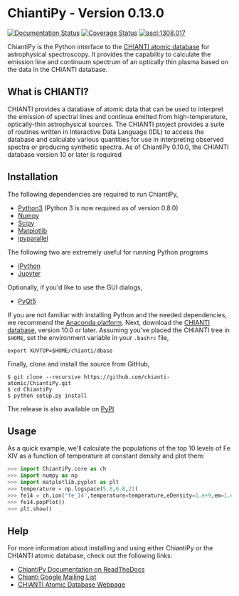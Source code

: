 # ChiantiPy - Version 0.13.0
[![Documentation Status](http://readthedocs.org/projects/chiantipy/badge/?version=latest)](http://chiantipy.readthedocs.io/en/latest/?badge=latest)
[![Coverage Status](https://coveralls.io/repos/github/chianti-atomic/ChiantiPy/badge.svg?branch=master)](https://coveralls.io/github/chianti-atomic/ChiantiPy?branch=master)
[![ascl:1308.017](https://img.shields.io/badge/ascl-1308.017-blue.svg?colorB=262255)](http://ascl.net/1308.017)

ChiantiPy is the Python interface to the [CHIANTI atomic database](http://www.chiantidatabase.org) for astrophysical spectroscopy.  It provides the capability to calculate the emission line and continuum spectrum of an optically thin plasma based on the data in the CHIANTI database.

## What is CHIANTI?
CHIANTI provides a database of atomic data that can be used to interpret the emission of spectral lines and continua emitted from high-temperature, optically-thin astrophysical sources.  The CHIANTI project provides a suite of routines written in Interactive Data Language (IDL) to access the database and calculate various quantities for use in interpreting observed spectra or producing synthetic spectra.  As of ChiantiPy 0.10.0, the CHIANTI database version 10 or later is required

## Installation
The following dependencies are required to run ChiantiPy,

* [Python3](https://www.python.org/) (Python 3 is now required as of version 0.8.0)
* [Numpy](http://www.numpy.org/)
* [Scipy](https://www.scipy.org/)
* [Matplotlib](http://matplotlib.org/)
* [ipyparallel](https://github.com/ipython/ipyparallel)

The following two are extremely useful for running Python programs
* [IPython](http://ipython.org)
* [Jupyter](http://jupyter.org/)


Optionally, if you'd like to use the GUI dialogs,

* [PyQt5](https://riverbankcomputing.com/software/pyqt/intro)

If you are not familiar with installing Python and the needed dependencies, we recommend the [Anaconda platform](https://www.continuum.io/downloads). Next, download the [CHIANTI database](http://www.chiantidatabase.org/chianti_download.html), version 10.0 or later. Assuming you've placed the CHIANTI tree in `$HOME`, set the environment variable in your `.bashrc` file,
```Shell
export XUVTOP=$HOME/chianti/dbase
```

Finally, clone and install the source from GitHub,
```Shell
$ git clone --recursive https://github.com/chianti-atomic/ChiantiPy.git
$ cd ChiantiPy
$ python setup.py install
```
The release is also available on [PyPI](https://pypi.org/project/ChiantiPy/)

## Usage
As a quick example, we'll calculate the populations of the top 10 levels of Fe XIV as a function of temperature at constant density and plot them:
```Python
>>> import ChiantiPy.core as ch
>>> import numpy as np
>>> import matplotlib.pyplot as plt
>>> temperature = np.logspace(5.8,6.8,21)
>>> fe14 = ch.ion('fe_14',temperature=temperature,eDensity=1.e+9,em=1.e+27)
>>> fe14.popPlot()
>>> plt.show()
```

## Help
For more information about installing and using either ChiantiPy or the CHIANTI atomic database, check out the following links:

* [ChiantiPy Documentation on ReadTheDocs](https://chiantipy.readthedocs.io/)
* [Chianti Google Mailing List](https://groups.google.com/forum/#!forum/chianti)
* [CHIANTI Atomic Database Webpage](http://www.chiantidatabase.org/)
